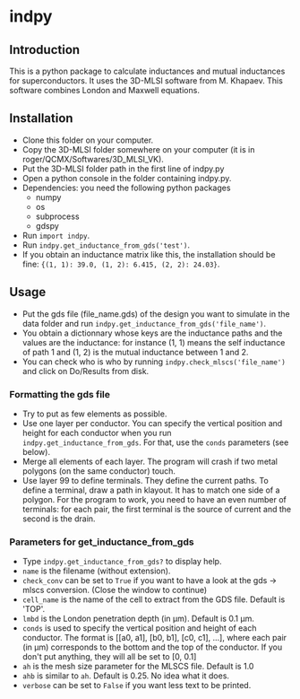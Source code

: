 # indpy

## Introduction
This is a python package to calculate inductances and mutual inductances for superconductors. It uses the 3D-MLSI software from M. Khapaev. This software combines London and Maxwell equations.


## Installation
- Clone this folder on your computer.
- Copy the 3D-MLSI folder somewhere on your computer (it is in roger/QCMX/Softwares/3D_MLSI_VK).
- Put the 3D-MLSI folder path in the first line of indpy.py
- Open a python console in the folder containing indpy.py.
- Dependencies: you need the following python packages
  - numpy
  - os
  - subprocess
  - gdspy
- Run ```import indpy```.
- Run ```indpy.get_inductance_from_gds('test')```.
- If you obtain an inductance matrix like this, the installation should be fine: ```{(1, 1): 39.0, (1, 2): 6.415, (2, 2): 24.03}```.


## Usage
- Put the gds file (file_name.gds) of the design you want to simulate in the data folder and run ```indpy.get_inductance_from_gds('file_name')```.
- You obtain a dictionnary whose keys are the inductance paths and the values are the inductance: for instance (1, 1) means the self inductance of path 1 and (1, 2) is the mutual inductance between 1 and 2.
- You can check who is who by running ```indpy.check_mlscs('file_name')``` and click on Do/Results from disk.
  
### Formatting the gds file
- Try to put as few elements as possible.
- Use one layer per conductor. You can specify the vertical position and height for each conductor when you run ```indpy.get_inductance_from_gds```. For that, use the ```conds``` parameters (see below).
- Merge all elements of each layer. The program will crash if two metal polygons (on the same conductor) touch.
- Use layer 99 to define terminals. They define the current paths. To define a terminal, draw a path in klayout. It has to match one side of a polygon. For the program to work, you need to have an even number of terminals: for each pair, the first terminal is the source of current and the second is the drain.


### Parameters for get_inductance_from_gds
- Type ```indpy.get_inductance_from_gds?``` to display help.
- ```name``` is the filename (without extension).
- ```check_conv``` can be set to ```True``` if you want to have a look at the gds -> mlscs conversion. (Close the window to continue)
- ```cell_name``` is the name of the cell to extract from the GDS file. Default is 'TOP'.
- ```lmbd``` is the London penetration depth (in µm). Default is 0.1 µm.
- ```conds``` is used to specify the vertical position and height of each conductor. The format is [[a0, a1], [b0, b1], [c0, c1], ...], where each pair (in µm) corresponds to the bottom and the top of the conductor. If you don't put anything, they will all be set to [0, 0.1]
- ```ah``` is the mesh size parameter for the MLSCS file. Default is 1.0
- ```ahb``` is similar to ```ah```. Default is 0.25. No idea what it does.
- ```verbose``` can be set to ```False``` if you want less text to be printed.